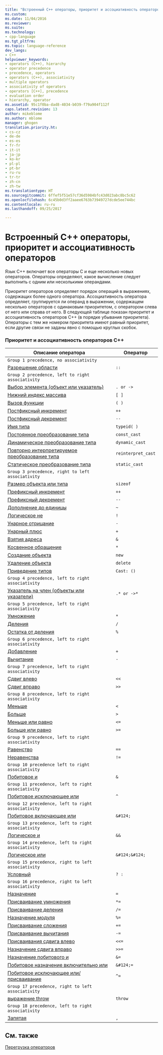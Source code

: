 ```yaml
---
title: "Встроенный C++ операторы, приоритет и ассоциативность операторов | Документы Microsoft"
ms.custom: 
ms.date: 11/04/2016
ms.reviewer: 
ms.suite: 
ms.technology:
- cpp-language
ms.tgt_pltfrm: 
ms.topic: language-reference
dev_langs:
- C++
helpviewer_keywords:
- operators (C++), hierarchy
- operator precedence
- precedence, operators
- operators (C++), associativity
- multiple operators
- associativity of operators
- operators [C++], precedence
- evaluation order
- hierarchy, operator
ms.assetid: 95c1f0ba-dad8-4034-b039-f79a904f112f
caps.latest.revision: 13
author: mikeblome
ms.author: mblome
manager: ghogen
translation.priority.ht:
- cs-cz
- de-de
- es-es
- fr-fr
- it-it
- ja-jp
- ko-kr
- pl-pl
- pt-br
- ru-ru
- tr-tr
- zh-cn
- zh-tw
ms.translationtype: HT
ms.sourcegitcommit: 6ffef5f51e57cf36d5984bfc43d023abc8bc5c62
ms.openlocfilehash: 6c45b0d3ff2aaee6763b73949727dcde5ee744bc
ms.contentlocale: ru-ru
ms.lasthandoff: 09/25/2017

---
```

# <a name="c-built-in-operators-precedence-and-associativity"></a>Встроенный C++ операторы, приоритет и ассоциативность операторов
Язык C++ включает все операторы C и еще несколько новых операторов. Операторы определяют, какое вычисление следует выполнить с одним или несколькими операндами.  
  
 Приоритет операторов определяет порядок операций в выражениях, содержащих более одного оператора. Ассоциативность оператора определяет, группируется ли операнд в выражении, содержащем несколько операторов с одинаковым приоритетом, с оператором слева от него или справа от него. В следующей таблице показан приоритет и ассоциативность операторов C++ (в порядке убывания приоритета). Операторы с тем же номером приоритета имеют равный приоритет, если другие связи не заданы явно с помощью круглых скобок.  
  
### <a name="c-operator-precedence-and-associativity"></a>Приоритет и ассоциативность операторов C++  
  
|Описание оператора|Оператор|  
|--------------------------|--------------|  
|`Group 1 precedence, no associativity`|  
|[Разрешение области](../cpp/scope-resolution-operator.md)|`::`|  
|`Group 2 precedence, left to right associativity`|  
|[Выбор элемента (объект или указатель)](../cpp/member-access-operators-dot-and.md)|`. or ->`|  
|[Нижний индекс массива](../cpp/subscript-operator.md)|`[ ]`|  
|[Вызов функции](../cpp/function-call-operator-parens.md)|`( )`|  
|[Постфиксный инкремент](../cpp/postfix-increment-and-decrement-operators-increment-and-decrement.md)|`++`|  
|[Постфиксный декремент](../cpp/postfix-increment-and-decrement-operators-increment-and-decrement.md)|`--`|  
|[Имя типа](../cpp/typeid-operator.md)|`typeid( )`|  
|[Постоянное преобразование типа](../cpp/const-cast-operator.md)|`const_cast`|  
|[Динамическое преобразование типа](../cpp/dynamic-cast-operator.md)|`dynamic_cast`|  
|[Повторно интерпретируемое преобразование типа](../cpp/reinterpret-cast-operator.md)|`reinterpret_cast`|  
|[Статическое преобразование типа](../cpp/static-cast-operator.md)|`static_cast`|  
|`Group 3 precedence, right to left associativity`|  
|[Размер объекта или типа](../cpp/sizeof-operator.md)|`sizeof`|  
|[Префиксный инкремент](../cpp/prefix-increment-and-decrement-operators-increment-and-decrement.md)|`++`|  
|[Префиксный декремент](../cpp/prefix-increment-and-decrement-operators-increment-and-decrement.md)|`--`|  
|[Дополнение до единицы](../cpp/one-s-complement-operator-tilde.md)|`~`|  
|[Логическое не](../cpp/logical-negation-operator-exclpt.md)|`!`|  
|[Унарное отрицание](../cpp/unary-plus-and-negation-operators-plus-and.md)|`-`|  
|[Унарный плюс](../cpp/unary-plus-and-negation-operators-plus-and.md)|`+`|  
|[Взятия адреса](../cpp/lvalue-reference-declarator-amp.md)|`&`|  
|[Косвенное обращение](../cpp/indirection-operator-star.md)|`*`|  
|[Создание объекта](../cpp/new-operator-cpp.md)|`new`|  
|[Удаление объекта](../cpp/delete-operator-cpp.md)|`delete`|  
|[Приведение типов](../cpp/cast-operator-parens.md)|`Cast: ()`|  
|`Group 4 precedence, left to right associativity`|  
|[Указатель на член (объекты или указатели)](../cpp/pointer-to-member-operators-dot-star-and-star.md)|`.* or ->*`|  
|`Group 5 precedence, left to right associativity`|  
|[Умножение](../cpp/multiplicative-operators-and-the-modulus-operator.md)|`*`|  
|[Деления](../cpp/multiplicative-operators-and-the-modulus-operator.md)|`/`|  
|[Остатка от деления](../cpp/multiplicative-operators-and-the-modulus-operator.md)|`%`|  
|`Group 6 precedence, left to right associativity`|  
|[Добавление](../cpp/additive-operators-plus-and.md)|`+`|  
|[Вычитание](../cpp/additive-operators-plus-and.md)|`-`|  
|`Group 7 precedence, left to right associativity`|  
|[Сдвиг влево](../cpp/left-shift-and-right-shift-operators-input-and-output.md)|`<<`|  
|[Сдвиг вправо](../cpp/left-shift-and-right-shift-operators-input-and-output.md)|`>>`|  
|`Group 8 precedence, left to right associativity`|  
|[Меньше](../cpp/relational-operators-equal-and-equal.md)|`<`|  
|[Больше](../cpp/relational-operators-equal-and-equal.md)|`>`|  
|[Меньше или равно](../cpp/relational-operators-equal-and-equal.md)|`<=`|  
|[Больше или равно](../cpp/relational-operators-equal-and-equal.md)|`>=`|  
|`Group 9 precedence, left to right associativity`|  
|[Равенство](../cpp/equality-operators-equal-equal-and-exclpt-equal.md)|`==`|  
|[Неравенства](../cpp/equality-operators-equal-equal-and-exclpt-equal.md)|`!=`|  
|`Group 10 precedence left to right associativity`|  
|[Побитовое и](../cpp/bitwise-and-operator-amp.md)|`&`|  
|`Group 11 precedence, left to right associativity`|  
|[Побитовое исключающее или](../cpp/bitwise-exclusive-or-operator-hat.md)|`^`|  
|`Group 12 precedence, left to right associativity`|  
|[Побитовое включающее или](../cpp/bitwise-inclusive-or-operator-pipe.md)|`&#124;`|  
|`Group 13 precedence, left to right associativity`|  
|[Логическое и](../cpp/logical-and-operator-amp-amp.md)|`&&`|  
|`Group 14 precedence, left to right associativity`|  
|[Логическое или](../cpp/logical-or-operator-pipe-pipe.md)|`&#124;&#124;`|  
|`Group 15 precedence, right to left associativity`|  
|[Условный](../cpp/conditional-operator-q.md)|`? :`|  
|`Group 16 precedence, right to left associativity`|  
|[Назначение](../cpp/assignment-operators.md)|`=`|  
|[Присваивание умножения](../cpp/assignment-operators.md)|`*=`|  
|[Присваивание деления](../cpp/assignment-operators.md)|`/=`|  
|[Назначение модуля](../cpp/assignment-operators.md)|`%=`|  
|[Присваивание сложения](../cpp/assignment-operators.md)|`+=`|  
|[Присваивание вычитания](../cpp/assignment-operators.md)|`-=`|  
|[Присваивания сдвига влево](../cpp/assignment-operators.md)|`<<=`|  
|[Назначение сдвига вправо](../cpp/assignment-operators.md)|`>>=`|  
|[Назначение побитового и](../cpp/assignment-operators.md)|`&=`|  
|[Побитовое назначение включительно или](../cpp/assignment-operators.md)|`&#124;=`|  
|[Побитовое исключающее или/присваивание](../cpp/assignment-operators.md)|`^=`|  
|`Group 17 precedence, right to left associativity`|  
|[выражение throw](../cpp/try-throw-and-catch-statements-cpp.md)|`throw`|  
|`Group 18 precedence, left to right associativity`|  
|[Запятая](../cpp/comma-operator.md)|`,`|  
  
## <a name="see-also"></a>См. также  
[Перегрузка операторов](operator-overloading.md)



